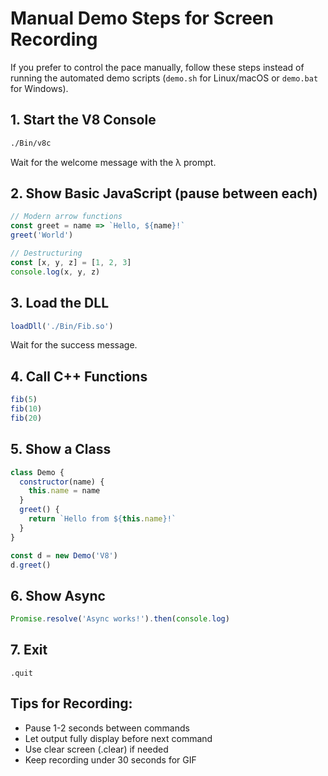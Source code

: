 # Manual Demo Steps for Screen Recording

If you prefer to control the pace manually, follow these steps instead of running the automated demo scripts (`demo.sh` for Linux/macOS or `demo.bat` for Windows).

## 1. Start the V8 Console
```bash
./Bin/v8c
```
Wait for the welcome message with the λ prompt.

## 2. Show Basic JavaScript (pause between each)
```javascript
// Modern arrow functions
const greet = name => `Hello, ${name}!`
greet('World')

// Destructuring
const [x, y, z] = [1, 2, 3]
console.log(x, y, z)
```

## 3. Load the DLL
```javascript
loadDll('./Bin/Fib.so')
```
Wait for the success message.

## 4. Call C++ Functions
```javascript
fib(5)
fib(10)
fib(20)
```

## 5. Show a Class
```javascript
class Demo {
  constructor(name) {
    this.name = name
  }
  greet() {
    return `Hello from ${this.name}!`
  }
}

const d = new Demo('V8')
d.greet()
```

## 6. Show Async
```javascript
Promise.resolve('Async works!').then(console.log)
```

## 7. Exit
```
.quit
```

## Tips for Recording:
- Pause 1-2 seconds between commands
- Let output fully display before next command
- Use clear screen (.clear) if needed
- Keep recording under 30 seconds for GIF